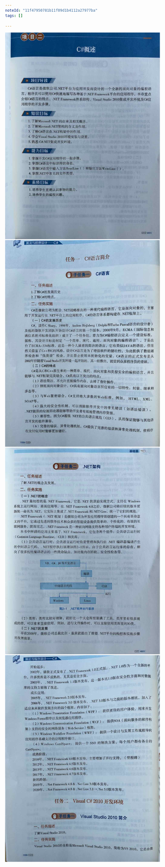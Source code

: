 ```yaml
---
noteId: "11f47950781b11f09d1b4112a27977ba"
tags: []

---
```


![C#语言简介](../images/2-overview/019.jpeg)
![C#语言简介](../images/2-overview/020.jpeg)
![C#语言简介](../images/2-overview/021.jpeg)
![C#语言简介](../images/2-overview/022.jpeg)

